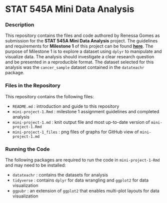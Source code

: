 # STAT 545A Mini Data Analysis

### Description  
This repository contains the files and code authored by Renessa Gomes as submission for the **STAT 545A Mini Data Analysis** project. The guidelines and requirements for **Milestone 1** of this project can be found [**here**](https://stat545.stat.ubc.ca/mini-project/mini-project-1/). The purpose of Milestone 1 is to explore a dataset using `dplyr` to manipulate and visualize data. The analysis should investigate a clear research question and be presented in a reproducible format. The dataset selected for this analysis was the `cancer_sample` dataset contained in the `datateachr` package.

### Files in the Repository  
This repository contains the following files:  
* `README.md` : introduction and guide to this repository  
* `mini-project-1.Rmd` : milestone 1 assignment guidelines and completed analysis  
* `mini-project-1.md` : knit output file and most up-to-date version of `mini-project-1.Rmd`
* `mini-project-1_files` : png files of graphs for GitHub view of `mini-project-1.md`

### Running the Code  
The following packages are required to run the code in `mini-project-1-Rmd` and may need to be installed:  
* `datateachr` : contains the datasets for analysis  
* `tidyverse` : contains `dplyr` for data wrangling and `ggplot2` for data visualization  
* `ggpubr` : an extension of `ggplot2` that enables multi-plot layouts for data visualization
